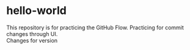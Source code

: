 # hello-world
This repository is for practicing the GitHub Flow.
Practicing for commit changes through UI.
<br>
Changes for version

